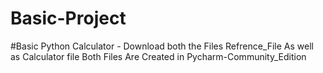 # Basic-Project
#Basic Python Calculator - Download both the Files Refrence_File As well as Calculator file Both Files Are Created in Pycharm-Community_Edition
